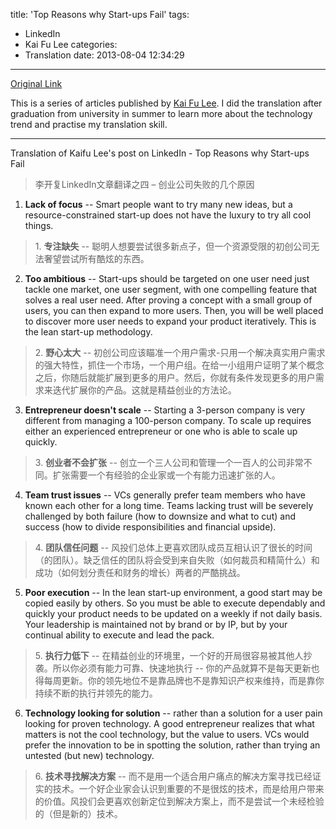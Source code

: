 title: 'Top Reasons why Start-ups Fail'
tags:
  - LinkedIn
  - Kai Fu Lee
categories:
  - Translation
date: 2013-08-04 12:34:29
---
[Original Link](https://www.linkedin.com/today/post/article/20121008142944-416648-top-reasons-why-start-ups-fail)

This is a series of articles published by [Kai Fu Lee](https://www.linkedin.com/profile/view?id=416648&authType=name&authToken=GZNe&ref=CONTENT&goback=%2Empd2_*1_*1_*1_*1_*1_*1_20121002150727*5416648*5the*5chinese*5user*5is*5more*5like*5you*5than*5you*5think&trk=mp-ph-pn). I did the translation after graduation from university in summer to learn more about the technology trend and practise my translation skill.

---

Translation of Kaifu Lee's post on LinkedIn - Top Reasons why Start-ups Fail
>李开复LinkedIn文章翻译之四 – 创业公司失败的几个原因

1. **Lack of focus** -- Smart people want to try many new ideas, but a resource-constrained start-up does not have the luxury to try all cool things.
>1\. **专注缺失** -- 聪明人想要尝试很多新点子，但一个资源受限的初创公司无法奢望尝试所有酷炫的东西。
2. **Too ambitious** -- Start-ups should be targeted on one user need  just tackle one market, one user segment, with one compelling feature that solves a real user need. After proving a concept with a small group of users, you can then expand to more users. Then, you will be well placed to discover more user needs to expand your product iteratively. This is the lean start-up methodology.
>2\. **野心太大** -- 初创公司应该瞄准一个用户需求-只用一个解决真实用户需求的强大特性，抓住一个市场，一个用户组。在给一小组用户证明了某个概念之后，你随后就能扩展到更多的用户。然后，你就有条件发现更多的用户需求来迭代扩展你的产品。这就是精益创业的方法论。
3. **Entrepreneur doesn't scale** -- Starting a 3-person company is very different from managing a 100-person company. To scale up requires either an experienced entrepreneur or one who is able to scale up quickly.
>3\. **创业者不会扩张** -- 创立一个三人公司和管理一个一百人的公司非常不同。扩张需要一个有经验的企业家或一个有能力迅速扩张的人。
4. **Team trust issues** -- VCs generally prefer team members who have known each other for a long time. Teams lacking trust will be severely challenged by both failure (how to downsize and what to cut) and success (how to divide responsibilities and financial upside).
>4\. **团队信任问题** -- 风投们总体上更喜欢团队成员互相认识了很长的时间（的团队）。缺乏信任的团队将会受到来自失败（如何裁员和精简什么）和成功（如何划分责任和财务的增长）两者的严酷挑战。
5. **Poor execution** -- In the lean start-up environment, a good start may be copied easily by others. So you must be able to execute dependably and quickly  your product needs to be updated on a weekly if not daily basis. Your leadership is maintained not by brand or by IP, but by your continual ability to execute and lead the pack.
>5\. **执行力低下** -- 在精益创业的环境里，一个好的开局很容易被其他人抄袭。所以你必须有能力可靠、快速地执行 -- 你的产品就算不是每天更新也得每周更新。你的领先地位不是靠品牌也不是靠知识产权来维持，而是靠你持续不断的执行并领先的能力。
6. **Technology looking for solution** -- rather than a solution for a user pain looking for proven technology. A good entrepreneur realizes that what matters is not the cool technology, but the value to users. VCs would prefer the innovation to be in spotting the solution, rather than trying an untested (but new) technology.
>6\. **技术寻找解决方案** -- 而不是用一个适合用户痛点的解决方案寻找已经证实的技术。一个好企业家会认识到重要的不是很炫的技术，而是给用户带来的价值。风投们会更喜欢创新定位到解决方案上，而不是尝试一个未经检验的（但是新的）技术。
